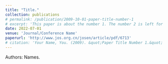 ```yaml
---
title: "Title."
collection: publications
# permalink: /publication/2009-10-01-paper-title-number-1
# excerpt: 'This paper is about the number 1. The number 2 is left for future work.'
date: 2022-07-01
venue: 'Journal/Conference Name'
paperurl: 'http://www.jos.org.cn/josen/article/pdf/6713'
# citation: 'Your Name, You. (2009). &quot;Paper Title Number 1.&quot; <i>Journal 1</i>. 1(1).'
---
```

<!-- This paper is about the number 1. The number 2 is left for future work. -->
Authors: Names.

<!-- Recommended citation: Your Name, You. (2009). "Paper Title Number 1." <i>Journal 1</i>. 1(1). -->
